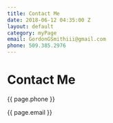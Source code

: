 ```yaml
---
title: Contact Me
date: 2018-06-12 04:35:00 Z
layout: default
category: myPage
email: GordonGSmithiii@gmail.com
phone: 509.385.2976
---
```


<div class="header">


<h1>Contact Me</h1>


</div>

<div class="info">


<p>{{ page.phone }}</p>


<p>{{ page.email }}</p>


</div>